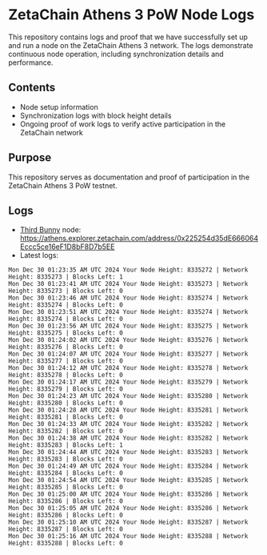 # ZetaChain Athens 3 PoW Node Logs
This repository contains logs and proof that we have successfully set up and run a node on the ZetaChain Athens 3 network. The logs demonstrate continuous node operation, including synchronization details and performance.

## Contents
- Node setup information
- Synchronization logs with block height details
- Ongoing proof of work logs to verify active participation in the ZetaChain network

## Purpose
This repository serves as documentation and proof of participation in the ZetaChain Athens 3 PoW testnet.

## Logs

- [Third Bunny](https://thirdbunny.xyz/) node: https://athens.explorer.zetachain.com/address/0x225254d35dE666064Eccc5ce16eF1D8bF8D7b5EE
- Latest logs:
```
Mon Dec 30 01:23:35 AM UTC 2024 Your Node Height: 8335272 | Network Height: 8335273 | Blocks Left: 1
Mon Dec 30 01:23:41 AM UTC 2024 Your Node Height: 8335273 | Network Height: 8335273 | Blocks Left: 0
Mon Dec 30 01:23:46 AM UTC 2024 Your Node Height: 8335274 | Network Height: 8335274 | Blocks Left: 0
Mon Dec 30 01:23:51 AM UTC 2024 Your Node Height: 8335274 | Network Height: 8335274 | Blocks Left: 0
Mon Dec 30 01:23:56 AM UTC 2024 Your Node Height: 8335275 | Network Height: 8335275 | Blocks Left: 0
Mon Dec 30 01:24:02 AM UTC 2024 Your Node Height: 8335276 | Network Height: 8335276 | Blocks Left: 0
Mon Dec 30 01:24:07 AM UTC 2024 Your Node Height: 8335277 | Network Height: 8335277 | Blocks Left: 0
Mon Dec 30 01:24:12 AM UTC 2024 Your Node Height: 8335278 | Network Height: 8335278 | Blocks Left: 0
Mon Dec 30 01:24:17 AM UTC 2024 Your Node Height: 8335279 | Network Height: 8335279 | Blocks Left: 0
Mon Dec 30 01:24:23 AM UTC 2024 Your Node Height: 8335280 | Network Height: 8335280 | Blocks Left: 0
Mon Dec 30 01:24:28 AM UTC 2024 Your Node Height: 8335281 | Network Height: 8335281 | Blocks Left: 0
Mon Dec 30 01:24:33 AM UTC 2024 Your Node Height: 8335282 | Network Height: 8335282 | Blocks Left: 0
Mon Dec 30 01:24:38 AM UTC 2024 Your Node Height: 8335282 | Network Height: 8335283 | Blocks Left: 1
Mon Dec 30 01:24:44 AM UTC 2024 Your Node Height: 8335283 | Network Height: 8335283 | Blocks Left: 0
Mon Dec 30 01:24:49 AM UTC 2024 Your Node Height: 8335284 | Network Height: 8335284 | Blocks Left: 0
Mon Dec 30 01:24:54 AM UTC 2024 Your Node Height: 8335285 | Network Height: 8335285 | Blocks Left: 0
Mon Dec 30 01:25:00 AM UTC 2024 Your Node Height: 8335286 | Network Height: 8335286 | Blocks Left: 0
Mon Dec 30 01:25:05 AM UTC 2024 Your Node Height: 8335286 | Network Height: 8335286 | Blocks Left: 0
Mon Dec 30 01:25:10 AM UTC 2024 Your Node Height: 8335287 | Network Height: 8335287 | Blocks Left: 0
Mon Dec 30 01:25:16 AM UTC 2024 Your Node Height: 8335288 | Network Height: 8335288 | Blocks Left: 0
```

